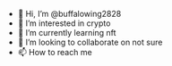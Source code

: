 - 👋 Hi, I’m @buffalowing2828
- 👀 I’m interested in crypto
- 🌱 I’m currently learning nft
- 💞️ I’m looking to collaborate on not sure 
- 📫 How to reach me 

<!---
buffalowing2828/buffalowing2828 is a ✨ special ✨ repository because its `README.md` (this file) appears on your GitHub profile.
You can click the Preview link to take a look at your changes.
--->
